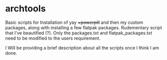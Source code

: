 # archtools
Basic scripts for Installation of yay ~~+powerpill~~ and then my custom packages, along with installing a few flatpak packages. Rudementary script that I've beautified (?). Only the packages.txt and flatpak_packages.txt need to be modified to the users requirement.


I Will be providing a brief description about all the scripts once I think I am done.
